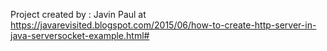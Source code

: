Project created by : Javin Paul at https://javarevisited.blogspot.com/2015/06/how-to-create-http-server-in-java-serversocket-example.html#
